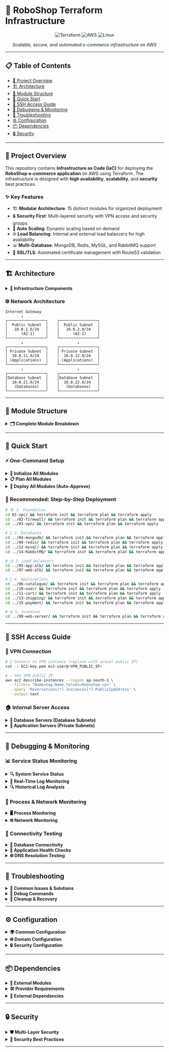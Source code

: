 # 🛒 RoboShop Terraform Infrastructure

<div align="center">

![Terraform](https://img.shields.io/badge/terraform-%235835CC.svg?style=for-the-badge&logo=terraform&logoColor=white)
![AWS](https://img.shields.io/badge/AWS-%23FF9900.svg?style=for-the-badge&logo=amazon-aws&logoColor=white)
![Linux](https://img.shields.io/badge/Linux-FCC624?style=for-the-badge&logo=linux&logoColor=black)

*Scalable, secure, and automated e-commerce infrastructure on AWS*

</div>

---

## 📋 Table of Contents

- [🌟 Project Overview](#-project-overview)
- [🏗️ Architecture](#️-architecture)
- [📁 Module Structure](#-module-structure)
- [🚀 Quick Start](#-quick-start)
- [🔐 SSH Access Guide](#-ssh-access-guide)
- [🐛 Debugging & Monitoring](#-debugging--monitoring)
- [🔧 Troubleshooting](#-troubleshooting)
- [⚙️ Configuration](#️-configuration)
- [📦 Dependencies](#-dependencies)
- [🔒 Security](#-security)

---

## 🌟 Project Overview

This repository contains **Infrastructure as Code (IaC)** for deploying the **RoboShop e-commerce application** on AWS using Terraform. The infrastructure is designed with **high availability**, **scalability**, and **security** best practices.

### ✨ Key Features

- 🏗️ **Modular Architecture**: 15 distinct modules for organized deployment
- 🔒 **Security First**: Multi-layered security with VPN access and security groups  
- 🚀 **Auto Scaling**: Dynamic scaling based on demand
- 🌐 **Load Balancing**: Internal and external load balancers for high availability
- 📊 **Multi-Database**: MongoDB, Redis, MySQL, and RabbitMQ support
- 🔐 **SSL/TLS**: Automated certificate management with Route53 validation

---

## 🏗️ Architecture

<details>
<summary><b>🎯 Infrastructure Components</b></summary>

| Component | Type | Purpose |
|-----------|------|---------|
| **VPC** | Network | Custom Virtual Private Cloud with multi-AZ deployment |
| **Security Groups** | Security | Firewall rules for all components |
| **VPN** | Access | Bastion host for secure administrative access |
| **ALB** | Load Balancing | Internal (app) and External (web) load balancers |
| **Auto Scaling** | Compute | Dynamic scaling for application services |
| **Databases** | Data | MongoDB, Redis, MySQL, RabbitMQ |
| **Microservices** | Application | Catalogue, User, Cart, Shipping, Payment |
| **Web Server** | Frontend | Nginx with SSL termination |

</details>

### 🌐 Network Architecture

```
Internet Gateway
       ↓
┌─────────────────┐    ┌─────────────────┐
│  Public Subnet  │    │  Public Subnet  │
│   10.0.1.0/24   │    │   10.0.2.0/24   │
│      (AZ-1)     │    │      (AZ-2)     │
└─────────────────┘    └─────────────────┘
       ↓                        ↓
┌─────────────────┐    ┌─────────────────┐
│ Private Subnet  │    │ Private Subnet  │
│  10.0.11.0/24   │    │  10.0.12.0/24   │
│ (Applications)  │    │ (Applications)  │
└─────────────────┘    └─────────────────┘
       ↓                        ↓
┌─────────────────┐    ┌─────────────────┐
│Database Subnet  │    │Database Subnet  │
│  10.0.21.0/24   │    │  10.0.22.0/24   │
│   (Databases)   │    │   (Databases)   │
└─────────────────┘    └─────────────────┘
```

---

## 📁 Module Structure

<details>
<summary><b>🗂️ Complete Module Breakdown</b></summary>

### 🔰 Foundation Layer

#### **01-vpc** - Network Foundation
```
📦 VPC Infrastructure
├── 🌐 VPC (10.0.0.0/16)
├── 🌍 Public Subnets (2 AZs)
├── 🔒 Private Subnets (2 AZs)  
├── 💾 Database Subnets (2 AZs)
├── 🚪 Internet Gateway
└── 🔗 VPC Peering (Default VPC)
```

#### **02-firewall** - Security Layer
```
🛡️ Security Groups
├── 🔐 VPN Security Group
├── 💾 Database Security Groups (MongoDB, Redis, MySQL, RabbitMQ)
├── 🚀 Application Security Groups (Catalogue, User, Cart, Shipping, Payment)
└── 🌐 Load Balancer Security Groups (App-ALB, Web-ALB, Web)
```

#### **03-vpn** - Access Layer  
```
🔐 VPN Instance
├── 🖥️ AlmaLinux t2.micro
├── 🔑 EC2-key access
└── 🌐 Default VPC deployment
```

### 💾 Database Layer

#### **04-mongodb** - Document Database
```
🍃 MongoDB Server
├── 📄 Document storage
├── 🌐 DNS: mongodb.stallions.space
└── 📊 Catalogue & User data
```

#### **09-redis** - Cache Layer
```
⚡ Redis Cache
├── 🔄 In-memory caching
├── 🌐 DNS: redis.stallions.space
└── 🛒 Session management
```

#### **12-mysql** - Relational Database
```
🐬 MySQL Server
├── 📊 Relational data
├── 🌐 DNS: mysql.stallions.space
├── 👤 Users: roboshop, shipping
└── 🔐 Password: RoboShop@1
```

#### **14-RabbitMQ** - Message Queue
```
🐰 RabbitMQ Broker
├── 📨 Message queuing
├── 🌐 DNS: rabbitmq.stallions.space
├── 👤 User: roboshop
└── 🔐 Password: roboshop123
```

### ⚖️ Load Balancer Layer

#### **05-app-alb** - Internal Load Balancer
```
⚖️ Application Load Balancer
├── 🔒 Internal (Private)
├── 🎯 Port 80 HTTP
├── 🌐 *.app.stallions.space
└── 📊 Application services routing
```

#### **07-web-alb** - External Load Balancer
```
🌐 Web Load Balancer
├── 🌍 Public facing
├── 🔐 HTTPS (Port 443)
├── 📜 SSL Certificate
├── 🌐 stallions.space
└── 🔄 Route53 validation
```

### 🚀 Application Layer

#### **06-catalogue** - Product Service
```
📚 Catalogue Microservice
├── 🚀 Auto Scaling (1-5 instances)
├── 🎯 Port 8080
├── 🌐 catalogue.app.stallions.space
├── 📊 CPU scaling (50% target)
└── 💾 MongoDB integration
```

#### **10-user** - User Management
```
👥 User Microservice  
├── 🎯 Port 8080
├── 🌐 user.app.stallions.space
├── 💾 MongoDB + Redis
└── 🔄 Priority: 15
```

#### **11-cart** - Shopping Cart
```
🛒 Cart Microservice
├── 🎯 Port 8080  
├── 🌐 cart.app.stallions.space
├── ⚡ Redis integration
└── 🔄 Priority: 20
```

#### **13-shipping** - Logistics
```
📦 Shipping Microservice
├── ☕ Java application
├── 🎯 Port 8080
├── 🌐 shipping.app.stallions.space
├── 🐬 MySQL integration
└── 🔄 Priority: 30
```

#### **15-payment** - Payment Processing
```
💳 Payment Microservice
├── 🐍 Python application
├── 🎯 Port 8080
├── 🌐 payment.app.stallions.space
├── 🐰 RabbitMQ integration
└── 🔄 Priority: 40
```

### 🖥️ Frontend Layer

#### **08-web-server** - Web Frontend
```
🌐 Nginx Web Server
├── 🖥️ Frontend application
├── 🎯 Port 80
├── 🌐 stallions.space
├── 🚀 Auto Scaling
└── 📊 Health checks
```

</details>

---

## 🚀 Quick Start

### ⚡ One-Command Setup

<details>
<summary><b>🔧 Initialize All Modules</b></summary>

```bash
# 🚀 Initialize Terraform for all modules at once
for i in 01-vpc/ 02-firewall/ 03-vpn/ 04-mongodb/ 05-app-alb/ 06-catalogue/ 07-web-alb/ 08-web-server/ 09-redis/ 10-user/ 11-cart/ 12-mysql/ 13-shipping/ 14-RabbitMQ/ 15-payment/ ; do 
  echo "🔧 Initializing $i..."
  cd $i && terraform init && cd ..
done
```

</details>

<details>
<summary><b>📋 Plan All Modules</b></summary>

```bash
# 📋 Plan deployment for all modules
for i in 01-vpc/ 02-firewall/ 03-vpn/ 04-mongodb/ 05-app-alb/ 06-catalogue/ 07-web-alb/ 08-web-server/ 09-redis/ 10-user/ 11-cart/ 12-mysql/ 13-shipping/ 14-RabbitMQ/ 15-payment/ ; do 
  echo "📋 Planning $i..."
  cd $i && terraform plan && cd ..
done
```

</details>

<details>
<summary><b>🚀 Deploy All Modules (Auto-Approve)</b></summary>

```bash
# ⚠️  WARNING: Use with caution in production!
for i in 01-vpc/ 02-firewall/ 03-vpn/ 04-mongodb/ 05-app-alb/ 06-catalogue/ 07-web-alb/ 08-web-server/ 09-redis/ 10-user/ 11-cart/ 12-mysql/ 13-shipping/ 14-RabbitMQ/ 15-payment/ ; do 
  echo "🚀 Deploying $i..."
  cd $i && terraform apply -auto-approve && cd ..
done
```

</details>

### 🎯 Recommended: Step-by-Step Deployment

```bash
# 🏗️ 1. Foundation
cd 01-vpc/ && terraform init && terraform plan && terraform apply
cd ../02-firewall/ && terraform init && terraform plan && terraform apply
cd ../03-vpn/ && terraform init && terraform plan && terraform apply

# 💾 2. Databases  
cd ../04-mongodb/ && terraform init && terraform plan && terraform apply
cd ../09-redis/ && terraform init && terraform plan && terraform apply
cd ../12-mysql/ && terraform init && terraform plan && terraform apply
cd ../14-RabbitMQ/ && terraform init && terraform plan && terraform apply

# ⚖️ 3. Load Balancers
cd ../05-app-alb/ && terraform init && terraform plan && terraform apply
cd ../07-web-alb/ && terraform init && terraform plan && terraform apply

# 🚀 4. Applications
cd ../06-catalogue/ && terraform init && terraform plan && terraform apply
cd ../10-user/ && terraform init && terraform plan && terraform apply
cd ../11-cart/ && terraform init && terraform plan && terraform apply
cd ../13-shipping/ && terraform init && terraform plan && terraform apply
cd ../15-payment/ && terraform init && terraform plan && terraform apply

# 🌐 5. Frontend
cd ../08-web-server/ && terraform init && terraform plan && terraform apply
```

---

## 🔐 SSH Access Guide

### 🚪 VPN Connection

```bash
# 🔑 Connect to VPN instance (replace with actual public IP)
ssh -i EC2-key.pem ec2-user@<VPN_PUBLIC_IP>

# 💡 Get VPN public IP
aws ec2 describe-instances --region ap-south-1 \
  --filters "Name=tag:Name,Values=Roboshop-vpn" \
  --query 'Reservations[*].Instances[*].PublicIpAddress' \
  --output text
```

### 🏠 Internal Server Access

<details>
<summary><b>💾 Database Servers (Database Subnets)</b></summary>

```bash
# 🍃 MongoDB Server
ssh -i EC2-key.pem ec2-user@10.0.21.54

# ⚡ Redis Server  
ssh -i EC2-key.pem ec2-user@10.0.21.55

# 🐬 MySQL Server
ssh -i EC2-key.pem ec2-user@10.0.21.56

# 🐰 RabbitMQ Server
ssh -i EC2-key.pem ec2-user@10.0.21.57
```

</details>

<details>
<summary><b>🚀 Application Servers (Private Subnets)</b></summary>

```bash
# 📚 Catalogue Service
ssh -i EC2-key.pem ec2-user@10.0.11.10

# 👥 User Service
ssh -i EC2-key.pem ec2-user@10.0.12.20

# 🛒 Cart Service  
ssh -i EC2-key.pem ec2-user@10.0.11.30

# 📦 Shipping Service
ssh -i EC2-key.pem ec2-user@10.0.12.40

# 💳 Payment Service
ssh -i EC2-key.pem ec2-user@10.0.11.50

# 🌐 Web Server
ssh -i EC2-key.pem ec2-user@10.0.11.60
```

</details>

---

## 🐛 Debugging & Monitoring

### 📊 Service Status Monitoring

<details>
<summary><b>🔍 System Service Status</b></summary>

```bash
# 📊 Check all service statuses
services=("mongodb" "redis" "mysqld" "rabbitmq-server" "catalogue" "user" "cart" "shipping" "payment" "nginx")

for service in "${services[@]}"; do
  echo "🔍 Checking $service..."
  sudo systemctl status $service --no-pager -l
done
```

</details>

<details>
<summary><b>📝 Real-Time Log Monitoring</b></summary>

```bash
# 📝 Database Services
sudo journalctl -u mongodb -f        # 🍃 MongoDB logs
sudo journalctl -u redis -f          # ⚡ Redis logs  
sudo journalctl -u mysqld -f         # 🐬 MySQL logs
sudo journalctl -u rabbitmq-server -f # 🐰 RabbitMQ logs

# 📝 Application Services  
sudo journalctl -u catalogue -f      # 📚 Catalogue logs
sudo journalctl -u user -f           # 👥 User logs
sudo journalctl -u cart -f           # 🛒 Cart logs
sudo journalctl -u shipping -f       # 📦 Shipping logs
sudo journalctl -u payment -f        # 💳 Payment logs
sudo journalctl -u nginx -f          # 🌐 Nginx logs
```

</details>

<details>
<summary><b>🔍 Historical Log Analysis</b></summary>

```bash
# 📊 Last 50 log entries
sudo journalctl -u catalogue -n 50

# ⏰ Logs from last hour
sudo journalctl -u user --since "1 hour ago"

# 📅 Logs from specific time range
sudo journalctl -u shipping --since "2024-01-01 00:00:00" --until "2024-01-01 23:59:59"

# 🚨 Error logs only
sudo journalctl -u payment -p err
```

</details>

### 🔧 Process & Network Monitoring

<details>
<summary><b>🖥️ Process Monitoring</b></summary>

```bash
# 🔍 Application processes
ps aux | grep java     # ☕ Java applications (Shipping)
ps aux | grep node     # 🟢 Node.js applications (Catalogue, User, Cart)  
ps aux | grep python   # 🐍 Python applications (Payment)
ps aux | grep nginx    # 🌐 Web server

# 📊 Resource usage
top -p $(pgrep -d',' -f catalogue)  # 📚 Catalogue CPU/Memory
htop                                 # 📊 Interactive process viewer
```

</details>

<details>
<summary><b>🌐 Network Monitoring</b></summary>

```bash
# 🔌 Check listening ports
sudo netstat -tlnp | grep 8080  # 🚀 Application services
sudo netstat -tlnp | grep 80    # 🌐 Nginx HTTP
sudo netstat -tlnp | grep 443   # 🔒 Nginx HTTPS
sudo netstat -tlnp | grep 27017 # 🍃 MongoDB
sudo netstat -tlnp | grep 6379  # ⚡ Redis  
sudo netstat -tlnp | grep 3306  # 🐬 MySQL
sudo netstat -tlnp | grep 5672  # 🐰 RabbitMQ

# 📊 Active connections
ss -tuln                         # 📈 Socket statistics
```

</details>

### 🧪 Connectivity Testing

<details>
<summary><b>💾 Database Connectivity</b></summary>

```bash
# 🍃 MongoDB connection test
mongo --host mongodb.stallions.space --eval "db.adminCommand('ismaster')"

# ⚡ Redis connection test  
redis-cli -h redis.stallions.space ping

# 🐬 MySQL connection test
mysql -h mysql.stallions.space -u roboshop -pRoboShop@1 -e "SHOW DATABASES;"

# 🐰 RabbitMQ connection test
curl -u roboshop:roboshop123 http://rabbitmq.stallions.space:15672/api/overview
```

</details>

<details>
<summary><b>🚀 Application Health Checks</b></summary>

```bash
# 🩺 Health endpoint tests
endpoints=("catalogue" "user" "cart" "shipping" "payment")

for endpoint in "${endpoints[@]}"; do
  echo "🩺 Testing $endpoint health..."
  curl -I http://$endpoint.app.stallions.space/health
done

# 🌐 Web server tests
curl -I http://stallions.space      # 📄 HTTP test
curl -I https://stallions.space     # 🔒 HTTPS test
```

</details>

<details>
<summary><b>🌐 DNS Resolution Testing</b></summary>

```bash
# 🔍 Internal DNS resolution
domains=("mongodb" "redis" "mysql" "rabbitmq")

for domain in "${domains[@]}"; do
  echo "🔍 Testing $domain DNS..."
  nslookup $domain.stallions.space
done

# 🚀 Application DNS resolution  
app_domains=("catalogue" "user" "cart" "shipping" "payment")

for domain in "${app_domains[@]}"; do
  echo "🔍 Testing $domain app DNS..."
  nslookup $domain.app.stallions.space
done
```

</details>

---

## 🔧 Troubleshooting

<details>
<summary><b>🚨 Common Issues & Solutions</b></summary>

### 🔒 **Terraform State Lock Issues**
```bash
# 🔍 Problem: Error acquiring the state lock
# 💡 Solution:
aws dynamodb scan --table-name sarthak-tfstate-lock --region ap-south-1

# ⚠️ Force unlock (use with caution)
terraform force-unlock <LOCK_ID>
```

### 🏗️ **VPC Module Issues**  
```bash
# 🔍 Problem: VPC module fails to deploy from GitHub
# 💡 Solution: Test module accessibility
git clone https://github.com/Sarthakx67/Terraform-AWS-VPC-Advanced.git
```

### 🛡️ **Security Group Dependencies**
```bash
# 🔍 Problem: Circular dependency errors
# 💡 Solution: Target specific resources
terraform apply -target=module.mongodb_sg
terraform apply -target=module.catalogue_sg
```

### 🖼️ **AMI Not Found Errors**
```bash
# 🔍 Problem: InvalidAMIID.NotFound for AlmaLinux
# 💡 Solution: Verify AMI in ap-south-1 region
aws ec2 describe-images --owners 679593333241 --region ap-south-1
```

### 🔑 **EC2 Key Pair Issues**
```bash
# 🔍 Problem: Key pair "EC2-key" not found  
# 💡 Solution: Create the key pair
aws ec2 create-key-pair --key-name EC2-key --region ap-south-1 \
  --output text --query 'KeyMaterial' > EC2-key.pem
chmod 400 EC2-key.pem
```

### 🌐 **Route53 Domain Issues**
```bash
# 🔍 Problem: Domain validation fails for SSL
# 💡 Solution: Verify domain configuration
aws route53 list-hosted-zones
aws route53 get-hosted-zone --id <ZONE_ID>
```

</details>

<details>
<summary><b>🔧 Debug Commands</b></summary>

### 📊 **Terraform Debugging**
```bash
# 🔍 List all resources
terraform state list

# 📊 Show resource details  
terraform state show aws_instance.mongodb_instance

# 🔄 Refresh state
terraform refresh  

# 🐛 Debug logging
TF_LOG=DEBUG terraform apply
```

### ☁️ **AWS Resource Verification**
```bash
# 🌐 VPC and networking
aws ec2 describe-vpcs --region ap-south-1
aws ec2 describe-subnets --region ap-south-1
aws ec2 describe-security-groups --region ap-south-1

# 🖥️ Compute resources
aws ec2 describe-instances --region ap-south-1
aws autoscaling describe-auto-scaling-groups --region ap-south-1

# ⚖️ Load balancers  
aws elbv2 describe-load-balancers --region ap-south-1
aws elbv2 describe-target-groups --region ap-south-1
```

</details>

<details>
<summary><b>🧹 Cleanup & Recovery</b></summary>

### 💾 **Backup Procedures**
```bash
# 💾 Backup Terraform state
aws s3 cp s3://sarthak-remote-tfstate/ ./backup/ --recursive

# 🔄 Restore from backup
aws s3 cp ./backup/ s3://sarthak-remote-tfstate/ --recursive
```

### 🗑️ **Resource Cleanup**
```bash
# 🎯 Destroy specific module
terraform destroy -target=module.catalogue

# ⚠️ Destroy all resources (DANGER!)
terraform destroy
```

</details>

---

## ⚙️ Configuration

<details>
<summary><b>🌍 Common Configuration</b></summary>

| Setting | Value | Description |
|---------|-------|-------------|
| **AWS Region** | `ap-south-1` | Asia Pacific (Mumbai) |
| **Project Name** | `roboshop` | Project identifier |
| **Environment** | `dev` | Development environment |
| **Backend Bucket** | `sarthak-remote-tfstate` | Terraform state storage |
| **Lock Table** | `sarthak-tfstate-lock` | State locking mechanism |

</details>

<details>
<summary><b>🌐 Domain Configuration</b></summary>

| Type | Domain | Purpose |
|------|--------|---------|
| **Primary** | `stallions.space` | Main website |
| **App Services** | `*.app.stallions.space` | Microservices |
| **MongoDB** | `mongodb.stallions.space` | Database |
| **Redis** | `redis.stallions.space` | Cache |
| **MySQL** | `mysql.stallions.space` | Database |
| **RabbitMQ** | `rabbitmq.stallions.space` | Message Queue |

</details>

<details>
<summary><b>🔒 Security Configuration</b></summary>

| Layer | Component | Security Measure |
|-------|-----------|------------------|
| **Network** | VPN | IP-restricted SSH access |
| **Database** | Security Groups | Service-specific port access |
| **Application** | ALB | Load balancer only access |
| **Web** | SSL/TLS | HTTPS termination |

</details>

---

## 📦 Dependencies

<details>
<summary><b>🧩 External Modules</b></summary>

| Module | Repository | Purpose |
|--------|------------|---------|
| **VPC Module** | [Terraform-AWS-VPC-Advanced](https://github.com/Sarthakx67/Terraform-AWS-VPC-Advanced.git) | Network infrastructure |
| **Security Group Module** | [RoboShop-Security-Group-Module](https://github.com/Sarthakx67/RoboShop-Security-Group-Module.git) | Security rules |
| **Application Module** | [Terraform-RoboShop-App](https://github.com/Sarthakx67/Terraform-RoboShop-App.git) | Application deployment |
| **Route53 Module** | `terraform-aws-modules/route53/aws` | DNS management |

</details>

<details>
<summary><b>🛠️ Provider Requirements</b></summary>

```hcl
terraform {
  required_providers {
    aws = {
      source  = "hashicorp/aws"
      version = "~> 6.0"
    }
  }
}
```

</details>

<details>
<summary><b>🔗 External Dependencies</b></summary>

| Type | Source | Purpose |
|------|--------|---------|
| **Shell Scripts** | [RoboShop-Shell-Scripts](https://github.com/Sarthakx67/RoboShop-Shell-Script-For-Alma-Linux.git) | Service installation |
| **Application Artifacts** | `roboshop-builds.s3.amazonaws.com` | Compiled applications |
| **Base Image** | AlmaLinux OS 8.10.20240820 | Operating system |

</details>

---

## 🔒 Security

<details>
<summary><b>🛡️ Multi-Layer Security</b></summary>

### 🌐 **Network Security**
- ✅ VPC isolation with private subnets
- ✅ Database tier completely isolated  
- ✅ Application tier accessible only via ALB
- ✅ Public access only through Web ALB

### 🔐 **Access Control**  
- ✅ VPN-based SSH access with IP restrictions
- ✅ Security groups with least-privilege rules
- ✅ Service-to-service communication on specific ports only

### 🔒 **Data Protection**
- ✅ SSL/TLS encryption for web traffic
- ✅ Database passwords stored securely  
- ✅ Inter-service communication over private network

### 📊 **Monitoring & Compliance**
- ✅ VPC Flow Logs (can be enabled)
- ✅ CloudTrail integration available
- ✅ Security group rule auditing

</details>

<details>
<summary><b>🎯 Security Best Practices</b></summary>

```bash
# 🔄 Regular Security Maintenance
# 1. Rotate EC2 key pairs regularly
# 2. Review security group rules monthly  
# 3. Monitor VPC Flow Logs
# 4. Enable AWS Config for compliance
# 5. Use AWS Systems Manager Session Manager when possible

# 🔍 Security Audit Commands
aws ec2 describe-security-groups --region ap-south-1 --query 'SecurityGroups[?length(IpPermissions[?IpRanges[?CidrIp==`0.0.0.0/0`]]) > `0`]'
```

</details>

---
